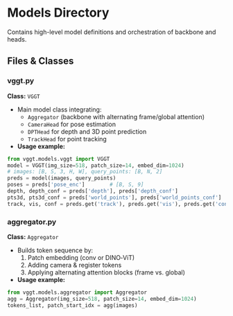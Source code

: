 # Models Directory

Contains high-level model definitions and orchestration of backbone and heads.

## Files & Classes

### vggt.py
**Class:** `VGGT`
- Main model class integrating:
  - `Aggregator` (backbone with alternating frame/global attention)
  - `CameraHead` for pose estimation
  - `DPTHead` for depth and 3D point prediction
  - `TrackHead` for point tracking
- **Usage example:**
```python
from vggt.models.vggt import VGGT
model = VGGT(img_size=518, patch_size=14, embed_dim=1024)
# images: [B, S, 3, H, W], query_points: [B, N, 2]
preds = model(images, query_points)
poses = preds['pose_enc']        # [B, S, 9]
depth, depth_conf = preds['depth'], preds['depth_conf']
pts3d, pts3d_conf = preds['world_points'], preds['world_points_conf']
track, vis, conf = preds.get('track'), preds.get('vis'), preds.get('conf')
```

### aggregator.py
**Class:** `Aggregator`
- Builds token sequence by:
  1. Patch embedding (conv or DINO‑ViT)
  2. Adding camera & register tokens
  3. Applying alternating attention blocks (frame vs. global)
- **Usage example:**
```python
from vggt.models.aggregator import Aggregator
agg = Aggregator(img_size=518, patch_size=14, embed_dim=1024)
tokens_list, patch_start_idx = agg(images)
```